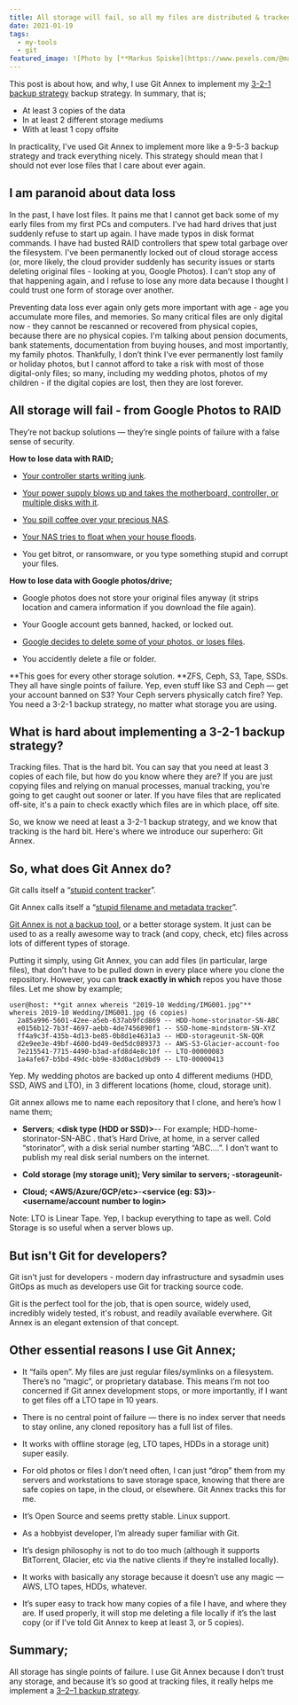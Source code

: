 ```yaml
---
title: All storage will fail, so all my files are distributed & tracked in Git Annex. ❤
date: 2021-01-19
tags:
  - my-tools
  - git
featured_image: ![Photo by [**Markus Spiske](https://www.pexels.com/@markusspiske?utm_content=attributionCopyText&utm_medium=referral&utm_source=pexels)** from [**Pexels](https://www.pexels.com/photo/space-apple-broken-technology-2644598/?utm_content=attributionCopyText&utm_medium=referral&utm_source=pexels)**](https://cdn-images-1.medium.com/max/3760/1*Nrhal9MO7DcLlRJ9RIXHrQ.jpeg)*Photo by [**Markus Spiske](https://www.pexels.com/@markusspiske?utm_content=attributionCopyText&utm_medium=referral&utm_source=pexels)** from [**Pexels](https://www.pexels.com/photo/space-apple-broken-technology-2644598/?utm_content=attributionCopyText&utm_medium=referral&utm_source=pexels)***
---
```


This post is about how, and why, I use Git Annex to implement my [3-2-1 backup strategy](https://en.wikipedia.org/wiki/Backup) backup strategy. In summary, that is;

* At least 3 copies of the data
* In at least 2 different storage mediums
* With at least 1 copy offsite

In practicality, I've used Git Annex  to implement more like a 9-5-3 backup strategy and track everything nicely. This strategy should mean that I should not ever lose files that I care about ever again.

## I am paranoid about data loss

In the past, I have lost files. It pains me that I cannot get back some of my early files from my first PCs and computers. I've had hard drives that just suddenly refuse to start up again. I have made typos in disk format commands. I have had busted RAID controllers that spew total garbage over the filesystem. I've been permanently locked out of cloud storage access (or, more likely, the cloud provider suddenly has security issues or starts deleting original files - looking at you, Google Photos). I can’t stop any of that happening again, and I refuse to lose any more data because I thought I could trust one form of storage over another.

Preventing data loss ever again only gets more important with age - age you accumulate more files, and memories. So many critical files are only digital now - they cannot be rescanned or recovered from physical copies, because there are no physical copies. I'm talking about pension documents, bank statements, documentation from buying houses, and most importantly, my family photos. Thankfully, I don’t think I've ever permanently lost family or holiday photos, but I cannot afford to take a risk with most of those digital-only files; so many, including my wedding photos, photos of my children - if the digital copies are lost, then they are lost forever.

## All storage will fail - from Google Photos to RAID

They’re not backup solutions — they’re single points of failure with a false sense of security.

**How to lose data with RAID;**

* [Your controller starts writing junk](https://www.diskinternals.com/raid-recovery/how_to/).

* [Your power supply blows up and takes the motherboard, controller, or multiple disks with it](https://linustechtips.com/uploads/monthly_2018_10/IMG_2131.jpeg.e3cbf5a6160d2610e85bc9b2556bbf96.jpeg).

* [You spill coffee over your precious NAS](https://i.ytimg.com/vi/9GGnua2kUF0/hqdefault.jpg).

* [Your NAS tries to float when your house floods](https://image.bayimg.com/caakgaadl.jpg).

* You get bitrot, or ransomware, or you type something stupid and corrupt your files.

**How to lose data with Google photos/drive;**

* Google photos does not store your original files anyway (it strips location and camera information if you download the file again).

* Your Google account gets banned, hacked, or locked out.

* [Google decides to delete some of your photos, or loses files](https://support.google.com/drive/thread/18490916?hl=en).

* You accidently delete a file or folder.

**This goes for every other storage solution. **ZFS, Ceph, S3, Tape, SSDs. They all have single points of failure. Yep, even stuff like S3 and Ceph — get your account banned on S3? Your Ceph servers physically catch fire? Yep. You need a 3-2-1 backup strategy, no matter what storage you are using.

## What is hard about implementing a 3-2-1 backup strategy?

Tracking files. That is the hard bit. You can say that you need at least 3 copies of each file, but how do you know where they are? If you are just copying files and relying on manual processes, manual tracking, you're going to get caught out sooner or later. If you have files that are replicated off-site, it's a pain to check exactly which files are in which place, off site.

So, we know we need at least a 3-2-1 backup strategy, and we know that tracking is the hard bit. Here's where we introduce our superhero: Git Annex.

## So, what does Git Annex do?

Git calls itself a “[stupid content tracker](https://git-scm.com/docs/git)”.

Git Annex calls itself a “[stupid filename and metadata tracker](https://git-annex.branchable.com/how_it_works/)”.

[Git Annex is not a backup tool](https://git-annex.branchable.com/not/), or a better storage system. It just can be used to as a really awesome way to track (and copy, check, etc) files across lots of different types of storage.

Putting it simply, using Git Annex, you can add files (in particular, large files), that don’t have to be pulled down in every place where you clone the repository. However, you can **track exactly in which** repos you have those files. Let me show by example;

    user@host: **git annex whereis "2019-10 Wedding/IMG001.jpg"**
    whereis 2019-10 Wedding/IMG001.jpg (6 copies)
      2a85a996-5601-42ee-a5eb-637ab9fcd869 -- HDD-home-storinator-SN-ABC
      e0156b12-7b3f-4697-aebb-4de7456890f1 -- SSD-home-mindstorm-SN-XYZ
      ff4a9c3f-435b-4d13-be85-0b8d1e4631a3 -- HDD-storageunit-SN-QQR
      d2e9ee3e-49bf-4600-bd49-0ed5dc089373 -- AWS-S3-Glacier-account-foo
      7e215541-7715-4490-b3ad-afd8d4e8c10f -- LTO-00000083
      1a4afe67-b5bd-49dc-bb9e-83d0ac1d9bd9 -- LTO-00000413

Yep. My wedding photos are backed up onto 4 different mediums (HDD, SSD, AWS and LTO), in 3 different locations (home, cloud, storage unit).

Git annex allows me to name each repository that I clone, and here’s how I name them;

* **Servers**; **<disk type (HDD or SSD)>**-**<server name>**-**<disk serial>** For example; HDD-home-storinator-SN-ABC . that’s Hard Drive, at home, in a server called “storinator”, with a disk serial number starting “ABC….”. I don’t want to publish my real disk serial numbers on the internet.

* **Cold storage (my storage unit); **Very similar to servers; **<disk type>**-storageunit-**<disk serial>**

* **Cloud; <AWS/Azure/GCP/etc>**-**<service (eg: S3)>**-**<username/account number to login>**

Note: LTO is Linear Tape. Yep, I backup everything to tape as well. Cold Storage is so useful when a server blows up.

## But isn't Git for developers?

Git isn't just for developers - modern day infrastructure and sysadmin uses GitOps as much as developers use Git for tracking source code.

Git is the perfect tool for the job, that is open source, widely used, incredibly widely tested, it's robust, and readily available everwhere. Git Annex is an elegant extension of that concept.

## Other essential reasons I use Git Annex;

* It “fails open”. My files are just regular files/symlinks on a filesystem. There’s no “magic”, or proprietary database. This means I’m not too concerned if Git annex development stops, or more importantly, if I want to get files off a LTO tape in 10 years.

* There is no central point of failure — there is no index server that needs to stay online, any cloned repository has a full list of files.

* It works with offline storage (eg, LTO tapes, HDDs in a storage unit) super easily.

* For old photos or files I don’t need often, I can just “drop” them from my servers and workstations to save storage space, knowing that there are safe copies on tape, in the cloud, or elsewhere. Git Annex tracks this for me.

* It’s Open Source and seems pretty stable. Linux support.

* As a hobbyist developer, I’m already super familiar with Git.

* It’s design philosophy is not to do too much (although it supports BitTorrent, Glacier, etc via the native clients if they’re installed locally).

* It works with basically any storage because it doesn’t use any magic — AWS, LTO tapes, HDDs, whatever.

* It’s super easy to track how many copies of a file I have, and where they are. If used properly, it will stop me deleting a file locally if it’s the last copy (or if I’ve told Git Annex to keep at least 3, or 5 copies).

## Summary;

All storage has single points of failure. I use Git Annex because I don’t trust any storage, and because it’s so good at tracking files, it really helps me implement a [3–2–1 backup strategy](https://en.wikipedia.org/wiki/Backup).
